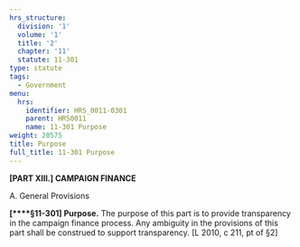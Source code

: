 ```yaml
---
hrs_structure:
  division: '1'
  volume: '1'
  title: '2'
  chapter: '11'
  statute: 11-301
type: statute
tags:
  - Government
menu:
  hrs:
    identifier: HRS_0011-0301
    parent: HRS0011
    name: 11-301 Purpose
weight: 20575
title: Purpose
full_title: 11-301 Purpose
---
```

**[PART XIII.] CAMPAIGN FINANCE**

A. General Provisions

**[****§11-301] Purpose.** The purpose of this part is to provide transparency in the campaign finance process. Any ambiguity in the provisions of this part shall be construed to support transparency. [L 2010, c 211, pt of §2]